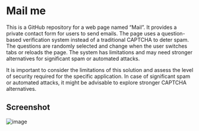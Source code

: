 # Mail me

This is a GitHub repository for a web page named “Mail”. It provides a private contact form for users to send emails. The page uses a question-based verification system instead of a traditional CAPTCHA to deter spam. The questions are randomly selected and change when the user switches tabs or reloads the page. The system has limitations and may need stronger alternatives for significant spam or automated attacks.

It is important to consider the limitations of this solution and assess the level of security required for the specific application. In case of significant spam or automated attacks, it might be advisable to explore stronger CAPTCHA alternatives.

## Screenshot
![image](https://github.com/user-attachments/assets/29c1521c-37e4-4fcd-9b69-3379e1c5772e)
